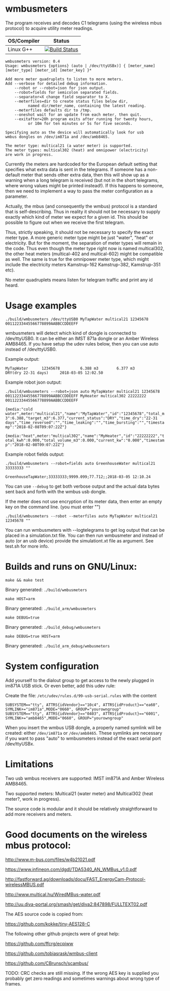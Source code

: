 # wmbusmeters
The program receives and decodes C1 telegrams
(using the wireless mbus protocol) to acquire
utility meter readings.

| OS/Compiler        | Status           |
| ------------- |:-------------:|
|Linux G++| [![Build Status](https://travis-ci.org/weetmuts/wmbusmeters.svg?branch=master)](https://travis-ci.org/weetmuts/wmbusmeters) |

```
wmbusmeters version: 0.4
Usage: wmbusmeters {options} (auto | /dev/ttyUSBx)] { [meter_name] [meter_type] [meter_id] [meter_key] }*

Add more meter quadruplets to listen to more meters.
Add --verbose for detailed debug information.
    --robot or --robot=json for json output.
    --robot=fields for semicolon separated fields.
    --separator=X change field separator to X.
    --meterfiles=dir to create status files below dir,
          named dir/meter_name, containing the latest reading.
    --meterfiles defaults dir to /tmp.
    --oneshot wait for an update from each meter, then quit.
    --exitafter=20h program exits after running for twenty hours,
          or 10m for ten minutes or 5s for five seconds.

Specifying auto as the device will automatically look for usb
wmbus dongles on /dev/im871a and /dev/amb8465.

The meter type: multical21 (a water meter) is supported.
The meter types: multical302 (heat) and omnipower (electricity)
are work in progress.
```

Currently the meters are hardcoded for the European default setting
that specifies what extra data is sent in the telegrams. If someone
has a non-default meter that sends other extra data, then this will
show up as a warning when a long telegram is received (but not in the
short telegrams, where wrong values might be printed instead!). If
this happens to someone, then we need to implement a way to pass the
meter configuration as a parameter.

Actually, the mbus (and consequently the wmbus) protocol is a standard
that is self-describing.  Thus in reality it should not be necessary
to supply exactly which kind of meter we expect for a given id.  This
should be possible to figure out when we receive the first telegram.

Thus, strictly speaking, it should not be necessary to specify the
exact meter type. A more generic meter type might be just "water",
"heat" or electricity. But for the moment, the separation of meter
types will remain in the code. Thus even though the meter type right
now is named multical302, the other heat meters (multical-402 and
multical-602) might be compatible as well. The same is true for the
omnipower meter type, which might include the electricity meters
Kamstrup-162 Kamstrup-382, Kamstrup-351 etc).

No meter quadruplets means listen for telegram traffic and print any id heard.

# Usage examples

```
./build/wmbusmeters /dev/ttyUSB0 MyTapWater multical21 12345678 00112233445566778899AABBCCDDEEFF
```

wmbusmeters will detect which kind of dongle is connected to /dev/ttyUSB0. It can be either an IMST 871a dongle or an Amber Wireless AMB8465. If you have setup the udev rules below, then you can use auto instead of /dev/ttyUSB0.

Example output:

`MyTapWater      12345678         6.388 m3        6.377 m3       DRY(dry 22-31 days)     2018-03-05 12:02.50`

Example robot json output:

`./build/wmbusmeters --robot=json auto MyTapWater multical21 12345678 00112233445566778899AABBCCDDEEFF MyHeater multical302 22222222 00112233445566778899AABBCCDDEEFF`

`{media:"cold water",meter:"multical21","name":"MyTapWater","id":"12345678","total_m3":6.388,"target_m3":6.377,"current_status":"DRY","time_dry":"22-31 days","time_reversed":"","time_leaking":"","time_bursting":"","timestamp":"2018-02-08T09:07:22Z"}`

`{media:"heat",meter:"multical302","name":"MyHeater","id":"22222222","total_kwh":0.000,"total_volume_m3":0.000,"current_kw":"0.000","timestamp":"2018-02-08T09:07:22Z"}`

Example robot fields output:

`./build/wmbusmeters --robot=fields auto GreenhouseWater multical21 33333333 ""`

`GreenhouseTapWater;33333333;9999.099;77.712;;2018-03-05 12:10.24`

You can use `--debug` to get both verbose output and the actual data bytes sent back and forth with the wmbus usb dongle.

If the meter does not use encryption of its meter data, then enter an empty key on the command line.
(you must enter "")

`./build/wmbusmeters --robot --meterfiles auto MyTapWater multical21 12345678 ""`

You can run wmbusmeters with --logtelegrams to get log output that can be placed in a simulation.txt
file. You can then run wmbusmeter and instead of auto (or an usb device) provide the simulationt.xt
file as argument. See test.sh for more info.

# Builds and runs on GNU/Linux:

`make && make test`

Binary generated: `./build/wmbusmeters`

`make HOST=arm`

Binary generated: `./build_arm/wmbusmeters`

`make DEBUG=true`

Binary generated: `./build_debug/wmbusmeters`

`make DEBUG=true HOST=arm`

Binary generated: `./build_arm_debug/wmbusmeters`

# System configuration

Add yourself to the dialout group to get access to the newly plugged in im871A USB stick.
Or even better, add this udev rule:

Create the file: `/etc/udev/rules.d/99-usb-serial.rules` with the content
```
SUBSYSTEM=="tty", ATTRS{idVendor}=="10c4", ATTRS{idProduct}=="ea60", SYMLINK+="im871a",MODE="0660", GROUP="yourowngroup"
SUBSYSTEM=="tty", ATTRS{idVendor}=="0403", ATTRS{idProduct}=="6001", SYMLINK+="amb8465",MODE="0660", GROUP="yourowngroup"
```

When you insert the wmbus USB dongle, a properly named symlink will be
created: either `/dev/im871a` or `/dev/amb8465`. These symlinks are
necessary if you want to pass "auto" to wmbusmeters instead of the
exact serial port /dev/ttyUSBx.

# Limitations

Two usb wmbus receivers are supported: IMST im871A and Amber Wireless AMB8465.

Two supported meters: Multical21 (water meter) and Multical302 (heat meter?, work in progress).

The source code is modular and it should be relatively straightforward to add more receivers and meters.

# Good documents on the wireless mbus protocol:

http://www.m-bus.com/files/w4b21021.pdf

https://www.infineon.com/dgdl/TDA5340_AN_WMBus_v1.0.pdf

http://fastforward.ag/downloads/docu/FAST_EnergyCam-Protocol-wirelessMBUS.pdf

http://www.multical.hu/WiredMBus-water.pdf

http://uu.diva-portal.org/smash/get/diva2:847898/FULLTEXT02.pdf

The AES source code is copied from:

https://github.com/kokke/tiny-AES128-C

The following other github projects were of great help:

https://github.com/ffcrg/ecpiww

https://github.com/tobiasrask/wmbus-client

https://github.com/CBrunsch/scambus/

TODO: CRC checks are still missing. If the wrong AES key
is supplied you probably get zero readings and
sometimes warnings about wrong type of frames.
